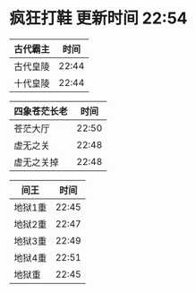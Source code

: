 # 疯狂打鞋 更新时间 22:54

| 古代霸主   | 时间    |
|--------|-------|
| 古代皇陵 | 22:44 |
| 十代皇陵 | 22:44 |

| 四象苍茫长老   | 时间    |
|--------|-------|
| 苍茫大厅 | 22:50 |
| 虚无之关 | 22:48 |
| 虚无之关掉 | 22:48 |

| 间王   | 时间    |
|--------|-------|
| 地狱1重 | 22:45 |
| 地狱2重 | 22:47 |
| 地狱3重 | 22:49 |
| 地狱4重 | 22:51 |
| 地狱重 | 22:45 |